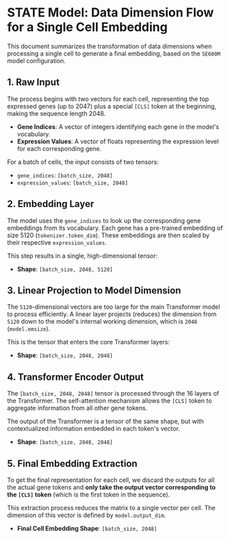 # STATE Model: Data Dimension Flow for a Single Cell Embedding

This document summarizes the transformation of data dimensions when processing a single cell to generate a final embedding, based on the `SE600M` model configuration.

## 1. Raw Input

The process begins with two vectors for each cell, representing the top expressed genes (up to 2047) plus a special `[CLS]` token at the beginning, making the sequence length 2048.

-   **Gene Indices**: A vector of integers identifying each gene in the model's vocabulary.
-   **Expression Values**: A vector of floats representing the expression level for each corresponding gene.

For a batch of cells, the input consists of two tensors:

-   `gene_indices`: `[batch_size, 2048]`
-   `expression_values`: `[batch_size, 2048]`

## 2. Embedding Layer

The model uses the `gene_indices` to look up the corresponding gene embeddings from its vocabulary. Each gene has a pre-trained embedding of size 5120 (`tokenizer.token_dim`). These embeddings are then scaled by their respective `expression_values`.

This step results in a single, high-dimensional tensor:

-   **Shape**: `[batch_size, 2048, 5120]`

## 3. Linear Projection to Model Dimension

The `5120`-dimensional vectors are too large for the main Transformer model to process efficiently. A linear layer projects (reduces) the dimension from `5120` down to the model's internal working dimension, which is `2048` (`model.emsize`).

This is the tensor that enters the core Transformer layers:

-   **Shape**: `[batch_size, 2048, 2048]`

## 4. Transformer Encoder Output

The `[batch_size, 2048, 2048]` tensor is processed through the 16 layers of the Transformer. The self-attention mechanism allows the `[CLS]` token to aggregate information from all other gene tokens.

The output of the Transformer is a tensor of the same shape, but with contextualized information embedded in each token's vector.

-   **Shape**: `[batch_size, 2048, 2048]`

## 5. Final Embedding Extraction

To get the final representation for each cell, we discard the outputs for all the actual gene tokens and **only take the output vector corresponding to the `[CLS]` token** (which is the first token in the sequence).

This extraction process reduces the matrix to a single vector per cell. The dimension of this vector is defined by `model.output_dim`.

-   **Final Cell Embedding Shape**: `[batch_size, 2048]`
